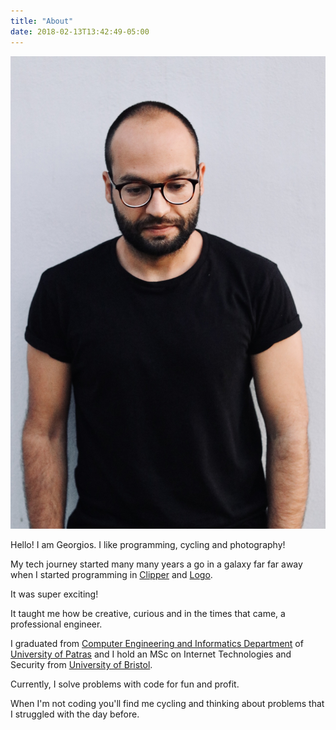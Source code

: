 ```yaml
---
title: "About"
date: 2018-02-13T13:42:49-05:00
---
```


![Selfie](images/selfie.jpg)

Hello! I am Georgios. I like programming, cycling and photography!

My tech journey started many many years a go in a galaxy far far away when I started programming in [Clipper](https://en.wikipedia.org/wiki/Clipper_(programming_language)) and [Logo](https://en.wikipedia.org/wiki/Logo_(programming_language)).

It was super exciting! 

It taught me how be creative, curious and in the times that came, a professional engineer. 

I graduated from [Computer Engineering and Informatics Department](https://www.ceid.upatras.gr/en) of [University of Patras](http://www.upatras.gr/en) and I hold an MSc on Internet Technologies and Security from [University of Bristol](http://www.bristol.ac.uk/). 

Currently, I solve problems with code for fun and profit. 

When I'm not coding you'll find me cycling and thinking about problems that I struggled with the day before.


